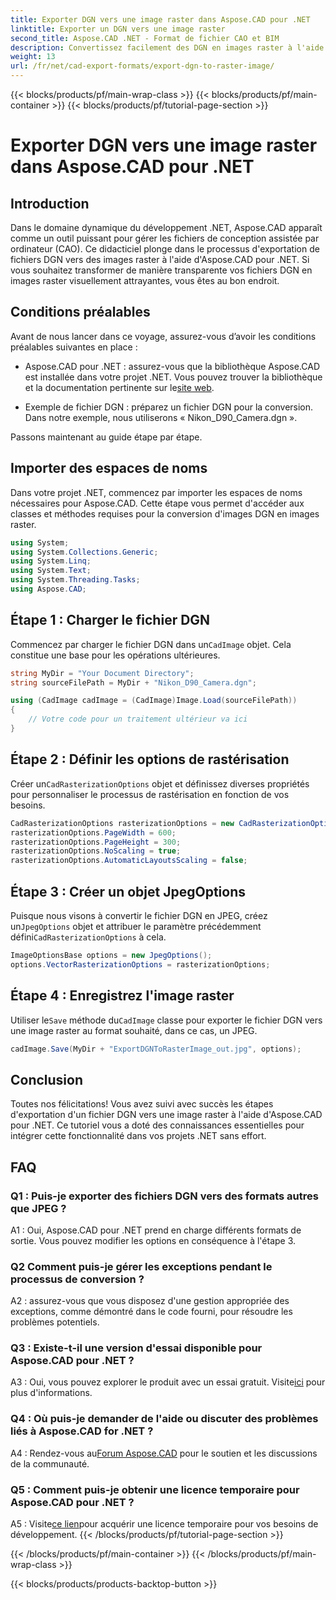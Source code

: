 ```yaml
---
title: Exporter DGN vers une image raster dans Aspose.CAD pour .NET
linktitle: Exporter un DGN vers une image raster
second_title: Aspose.CAD .NET - Format de fichier CAO et BIM
description: Convertissez facilement des DGN en images raster à l'aide d'Aspose.CAD pour .NET. Explorez le guide étape par étape et libérez la puissance de .NET dans la manipulation de fichiers CAO.
weight: 13
url: /fr/net/cad-export-formats/export-dgn-to-raster-image/
---
```


{{< blocks/products/pf/main-wrap-class >}}
{{< blocks/products/pf/main-container >}}
{{< blocks/products/pf/tutorial-page-section >}}

# Exporter DGN vers une image raster dans Aspose.CAD pour .NET

## Introduction

Dans le domaine dynamique du développement .NET, Aspose.CAD apparaît comme un outil puissant pour gérer les fichiers de conception assistée par ordinateur (CAO). Ce didacticiel plonge dans le processus d'exportation de fichiers DGN vers des images raster à l'aide d'Aspose.CAD pour .NET. Si vous souhaitez transformer de manière transparente vos fichiers DGN en images raster visuellement attrayantes, vous êtes au bon endroit.

## Conditions préalables

Avant de nous lancer dans ce voyage, assurez-vous d’avoir les conditions préalables suivantes en place :

-  Aspose.CAD pour .NET : assurez-vous que la bibliothèque Aspose.CAD est installée dans votre projet .NET. Vous pouvez trouver la bibliothèque et la documentation pertinente sur le[site web](https://reference.aspose.com/cad/net/).

- Exemple de fichier DGN : préparez un fichier DGN pour la conversion. Dans notre exemple, nous utiliserons « Nikon_D90_Camera.dgn ».

Passons maintenant au guide étape par étape.

## Importer des espaces de noms

Dans votre projet .NET, commencez par importer les espaces de noms nécessaires pour Aspose.CAD. Cette étape vous permet d'accéder aux classes et méthodes requises pour la conversion d'images DGN en images raster.

```csharp
using System;
using System.Collections.Generic;
using System.Linq;
using System.Text;
using System.Threading.Tasks;
using Aspose.CAD;
```

## Étape 1 : Charger le fichier DGN

 Commencez par charger le fichier DGN dans un`CadImage` objet. Cela constitue une base pour les opérations ultérieures.

```csharp
string MyDir = "Your Document Directory";
string sourceFilePath = MyDir + "Nikon_D90_Camera.dgn";

using (CadImage cadImage = (CadImage)Image.Load(sourceFilePath))
{
    // Votre code pour un traitement ultérieur va ici
}
```

## Étape 2 : Définir les options de rastérisation

 Créer un`CadRasterizationOptions` objet et définissez diverses propriétés pour personnaliser le processus de rastérisation en fonction de vos besoins.

```csharp
CadRasterizationOptions rasterizationOptions = new CadRasterizationOptions();
rasterizationOptions.PageWidth = 600;
rasterizationOptions.PageHeight = 300;
rasterizationOptions.NoScaling = true;
rasterizationOptions.AutomaticLayoutsScaling = false;
```

## Étape 3 : Créer un objet JpegOptions

 Puisque nous visons à convertir le fichier DGN en JPEG, créez un`JpegOptions` objet et attribuer le paramètre précédemment défini`CadRasterizationOptions` à cela.

```csharp
ImageOptionsBase options = new JpegOptions();
options.VectorRasterizationOptions = rasterizationOptions;
```

## Étape 4 : Enregistrez l'image raster

 Utiliser le`Save` méthode du`CadImage` classe pour exporter le fichier DGN vers une image raster au format souhaité, dans ce cas, un JPEG.

```csharp
cadImage.Save(MyDir + "ExportDGNToRasterImage_out.jpg", options);
```

## Conclusion

Toutes nos félicitations! Vous avez suivi avec succès les étapes d'exportation d'un fichier DGN vers une image raster à l'aide d'Aspose.CAD pour .NET. Ce tutoriel vous a doté des connaissances essentielles pour intégrer cette fonctionnalité dans vos projets .NET sans effort.

## FAQ

### Q1 : Puis-je exporter des fichiers DGN vers des formats autres que JPEG ?

A1 : Oui, Aspose.CAD pour .NET prend en charge différents formats de sortie. Vous pouvez modifier les options en conséquence à l'étape 3.

### Q2 Comment puis-je gérer les exceptions pendant le processus de conversion ?

A2 : assurez-vous que vous disposez d'une gestion appropriée des exceptions, comme démontré dans le code fourni, pour résoudre les problèmes potentiels.

### Q3 : Existe-t-il une version d'essai disponible pour Aspose.CAD pour .NET ?

 A3 : Oui, vous pouvez explorer le produit avec un essai gratuit. Visite[ici](https://releases.aspose.com/) pour plus d'informations.

### Q4 : Où puis-je demander de l'aide ou discuter des problèmes liés à Aspose.CAD for .NET ?

 A4 : Rendez-vous au[Forum Aspose.CAD](https://forum.aspose.com/c/cad/19) pour le soutien et les discussions de la communauté.

### Q5 : Comment puis-je obtenir une licence temporaire pour Aspose.CAD pour .NET ?

 A5 : Visite[ce lien](https://purchase.aspose.com/temporary-license/)pour acquérir une licence temporaire pour vos besoins de développement.
{{< /blocks/products/pf/tutorial-page-section >}}

{{< /blocks/products/pf/main-container >}}
{{< /blocks/products/pf/main-wrap-class >}}

{{< blocks/products/products-backtop-button >}}
